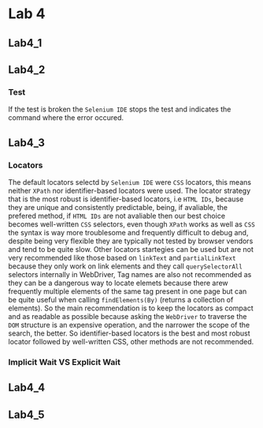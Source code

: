# Lab 4

## Lab4_1

## Lab4_2

### Test
If the test is broken the `Selenium IDE` stops the test and indicates the command where the error occured.

## Lab4_3

### Locators
The default locators selectd by `Selenium IDE` were `CSS` locators, this means neither `XPath` nor identifier-based locators were used. The locator strategy that is the most robust is identifier-based locators, i.e `HTML IDs`, because they are unique and consistently predictable, being, if avaliable, the prefered method, if `HTML IDs` are not avaliable then our best choice becomes well-written `CSS` selectors, even though `XPath` works as well as `CSS` the syntax is way more troublesome and frequently difficult to debug and, despite being very flexible they are typically not tested by browser vendors and tend to be quite slow. Other locators startegies can be used but are not very recommended like those based on `linkText` and `partialLinkText` because they only work on link elements and they call `querySelectorAll` selectors internally in WebDriver, Tag names are also not recommended as they can be a dangerous way to locate elemets because there arew frequently multiple elements of the same tag present in one page but can be quite useful when calling `findElements(By)` (returns a collection of elements). So the main recommendation is to keep the locators as compact and as readable as possible because asking the `WebDriver` to traverse the `DOM` structure is an expensive operation, and the narrower the scope of the search, the better. So identifier-based locators is the best and most robust locator followed by well-written CSS, other methods are not recommended.

### Implicit Wait VS Explicit Wait

## Lab4_4

## Lab4_5
